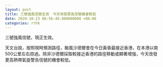 ```yaml
---
layout: post
title: 三號強風信號生效　今天改發更高信號機會較低
date: 2020-10-23 06:56:49.000000000 +08:00
categories: rthk
---
```


三號強風信號，現正生效。

天文台說，按照現時預測路徑，颱風沙德爾會在今日黃昏最接近香港，在本港以南500公里左右掠過。除非沙德爾採取較接近香港的路徑移動或顯著增強，今天改發更高熱帶氣旋警告信號的機會較低。

